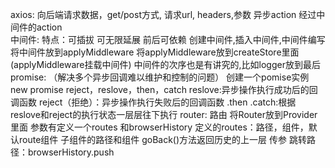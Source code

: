 axios:
      向后端请求数据，get/post方式, 请求url, headers,参数
异步action
      经过中间件的action    
中间件:
      特点：可插拔 可无限延展 前后可依赖
      创建中间件,插入中间件,中间件编写
      将中间件放到applyMiddleware  将applyMiddleware放到createStore里面 (applyMiddleware挂载中间件)
      中间件的次序也是有讲究的,比如logger放到最后
      promise: （解决多个异步回调难以维护和控制的问题）
              创建一个pomise实例 new promise
              reject，reslove，then，catch
                     reslove:异步操作执行成功后的回调函数
                     reject（拒绝）：异步操作执行失败后的回调函数
                     .then .catch:根据reslove和reject的执行状态一层层往下执行
router: 路由 
    将Router放到Provider里面 参数有定义一个routes 和browserHistory
            定义的routes：路径，组件，默认route组件 子组件的路径和组件
            goBack()方法返回历史的上一层
            传参
            跳转路径：browserHistory.push